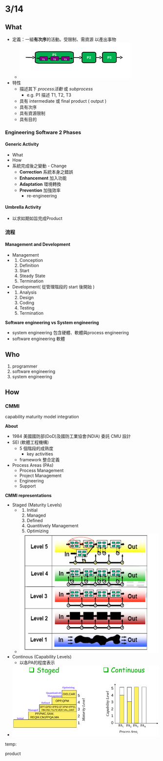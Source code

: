 # 3/14

## What

* 定義：一組**有次序**的活動。受限制、需資源 以產出事物
  * ![](.gitbook/assets/import.png)
* 特性
  * 描述其下 _process活動_ 或 _subprocess_
    * e.g. P1 描述 T1, T2, T3
  * 具有 intermediate 或 final product \( output \)
  * 具有次序
  * 具有資源限制
  * 具有目的

### Engineering Software 2 Phases

#### Generic Activity

* What
* How
* 系統完成後之變動 - Change
  * **Correction** 系統本身之錯誤
  * **Enhancement** 加入功能
  * **Adaptation** 環境轉換
  * **Prevention** 加強效率
    * re-engineering

#### Umbrella Activity

* 以求如期如旨完成Product

### 流程

#### Management and Development

* Management
* 1. Conception
  2. Definition
  3. Start
  4. Steady State
  5. Termination
* Development\( 從管理階段的 start 後開始 \)
* 1. Analysis
  2. Design
  3. Coding
  4. Testing
  5. Termination

**Software engineering vs System engineering**

* system engineering  包含硬體、軟體與process engineering
* software engineering 軟體

## Who

1. programmer
2. software engineering
3. system engineering

## How

### CMMI

capability maturity model integration

**About**

* 1984 美國國防部\(DoD\)及國防工業協會\(NDIA\) 委託 CMU 設計
* SEI \(軟體工程機構\)
  * 5 個階段的成熟度
    * key activities
  * framework 整合定義
* Process Areas \(PAs\)
  * Process Management
  * Project Management
  * Engineering
  * Support

**CMMI representations**

* Staged \(Maturity Levels\)
  * 1. Initial 
    2. Managed 
    3. Defined 
    4. Quantitively Management
    5. Optimizing
  * ![](.gitbook/assets/cmmi-staged.png)
* Continous \(Capability Levels\)
  * 以各PA的程度表示
* ![](.gitbook/assets/cmmi-staged-vs-continuous.png)

temp:

product

